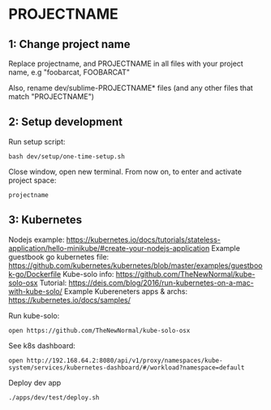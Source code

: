 PROJECTNAME
===========

1: Change project name
----------------------

Replace projectname, and PROJECTNAME in all files with your project name, e.g "foobarcat, FOOBARCAT"

Also, rename dev/sublime-PROJECTNAME* files (and any other files that match "PROJECTNAME")

2: Setup development
--------------------

Run setup script:

	bash dev/setup/one-time-setup.sh

Close window, open new terminal. From now on, to enter and activate project space:

	projectname

3: Kubernetes
-------------

Nodejs example:
    https://kubernetes.io/docs/tutorials/stateless-application/hello-minikube/#create-your-nodejs-application
Example guestbook go kubernetes file:
    https://github.com/kubernetes/kubernetes/blob/master/examples/guestbook-go/Dockerfile
Kube-solo info:
    https://github.com/TheNewNormal/kube-solo-osx
    Tutorial: https://deis.com/blog/2016/run-kubernetes-on-a-mac-with-kube-solo/
Example Kubereneters apps & archs:
    https://kubernetes.io/docs/samples/

Run kube-solo:

    open https://github.com/TheNewNormal/kube-solo-osx

See k8s dashboard:

    open http://192.168.64.2:8080/api/v1/proxy/namespaces/kube-system/services/kubernetes-dashboard/#/workload?namespace=default

Deploy dev app

    ./apps/dev/test/deploy.sh
